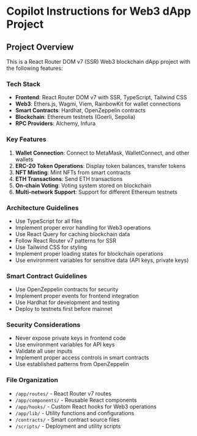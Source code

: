 # Copilot Instructions for Web3 dApp Project

<!-- Use this file to provide workspace-specific custom instructions to Copilot. For more details, visit https://code.visualstudio.com/docs/copilot/copilot-customization#_use-a-githubcopilotinstructionsmd-file -->

## Project Overview
This is a React Router DOM v7 (SSR) Web3 blockchain dApp project with the following features:

### Tech Stack
- **Frontend**: React Router DOM v7 with SSR, TypeScript, Tailwind CSS
- **Web3**: Ethers.js, Wagmi, Viem, RainbowKit for wallet connections
- **Smart Contracts**: Hardhat, OpenZeppelin contracts
- **Blockchain**: Ethereum testnets (Goerli, Sepolia)
- **RPC Providers**: Alchemy, Infura

### Key Features
1. **Wallet Connection**: Connect to MetaMask, WalletConnect, and other wallets
2. **ERC-20 Token Operations**: Display token balances, transfer tokens
3. **NFT Minting**: Mint NFTs from smart contracts
4. **ETH Transactions**: Send ETH transactions
5. **On-chain Voting**: Voting system stored on blockchain
6. **Multi-network Support**: Support for different Ethereum testnets

### Architecture Guidelines
- Use TypeScript for all files
- Implement proper error handling for Web3 operations
- Use React Query for caching blockchain data
- Follow React Router v7 patterns for SSR
- Use Tailwind CSS for styling
- Implement proper loading states for blockchain operations
- Use environment variables for sensitive data (API keys, private keys)

### Smart Contract Guidelines
- Use OpenZeppelin contracts for security
- Implement proper events for frontend integration
- Use Hardhat for development and testing
- Deploy to testnets first before mainnet

### Security Considerations
- Never expose private keys in frontend code
- Use environment variables for API keys
- Validate all user inputs
- Implement proper access controls in smart contracts
- Use established patterns from OpenZeppelin

### File Organization
- `/app/routes/` - React Router v7 routes
- `/app/components/` - Reusable React components
- `/app/hooks/` - Custom React hooks for Web3 operations
- `/app/lib/` - Utility functions and configurations
- `/contracts/` - Smart contract source files
- `/scripts/` - Deployment and utility scripts
